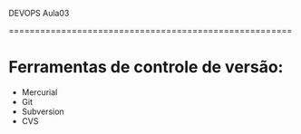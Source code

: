 DEVOPS Aula03

======================================================

# Ferramentas de controle de versão:
* Mercurial
* Git
* Subversion
* CVS
